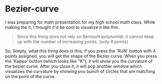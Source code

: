 # Bezier-curve
I was preparing for math presentation for my high school math class.
While making the it, I thought it'd be cool to visualize it like this.


>Since this thing does not rely on Bernoulli polynomial, it cannot keep up with the number of increasing points. (only 4 points)

So, Simply, what this thing does is this;
if you press the 'RUN' button with 4 points assigned, you will get the shape of the Bezier curve.
When you press the 'Kappa' button (which looks like "K"), it will show you
the curvature of the bezier curve. After you close it, it will pop another window which
visualizes the curvature by showing you bunch of circles that are matching on the point of the curve.

